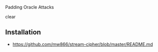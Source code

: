 Padding Oracle Attacks

clear
## Installation

* https://github.com/mw866/stream-cipher/blob/master/README.md